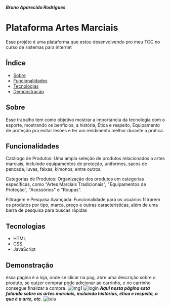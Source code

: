 ***Bruno Aparecido Rodrigues***

# Plataforma Artes Marciais
Esse projéto é uma plataforma que estou desenvolvendo pro meu TCC no curso de sistemas para internet


## Índice

- [Sobre](#sobre)
- [Funcionalidades](#funcionalidades)
- [Tecnologias](#tecnologia)
- [Demonstração](#demonstração)



## Sobre
Esse trabalho tem como objetivo mostrar a importancia da tecnologia com o esporte, mostrando os benficios, a história, Ética e respeito, Equipamento de proteção pra evitar lesões e ter um rendimento melhor durante a pratica.


## Funcionalidades
Catálogo de Produtos: Uma ampla seleção de produtos relacionados a artes marciais, incluindo equipamentos de proteção, uniformes, sacos de pancada, luvas, faixas, kimonos, entre outros.

Categorias de Produtos: Organização dos produtos em categorias específicas, como "Artes Marciais Tradicionais", "Equipamentos de Proteção", "Acessórios" e "Roupas".

Filtragem e Pesquisa Avançada: Funcionalidade para os usuários filtrarem os produtos por tipo, marca, preço e outras características, além de uma barra de pesquisa para buscas rápidas

## Tecnologias 

- HTML
- CSS
- JavaScript


## Demonstração
éssa pagina é a loja, onde se clicar na pag, abre uma descrição sobre o produto, se quizer comprar pode adicionar ao carrinho, e no carrinho consegue finalizar a compra.
![img1](https://github.com/brunoroddrigues/Plataforma-TCC-atualizada/assets/142831593/cc397cae-c141-4353-9e43-417b97915753)
![login](https://github.com/brunoroddrigues/Plataforma-TCC-atualizada/assets/142831593/1ce1860f-3269-4e24-b204-98e29d99bd6c)
***Aqui nesta página está falando sobre as artes marciais, incluindo histórias, ética e respeito, o que é a arte, etc.***
![tela](https://github.com/brunoroddrigues/Plataforma-TCC-atualizada/assets/142831593/f7944263-c67b-4d03-a181-450572a7f226)
